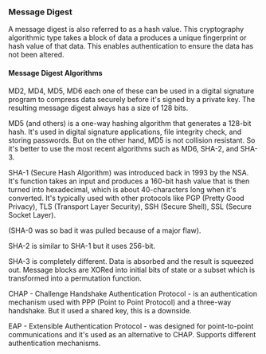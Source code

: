 ### Message Digest

A message digest is also referred to as a hash value. This cryptography algorithmic type takes a block of data a produces a unique fingerprint or hash value of that data. This enables authentication to ensure the data has not been altered.

#### Message Digest Algorithms

MD2, MD4, MD5, MD6 each one of these can be used in a digital signature program to compress data securely before it's signed by a private key. The resulting message digest always has a size of 128 bits.

MD5 (and others) is a one-way hashing algorithm that generates a 128-bit hash. It's used in digital signature applications, file integrity check, and storing passwords. But on the other hand, MD5 is not collision resistant. So it's better to use the most recent algorithms such as MD6, SHA-2, and SHA-3.

SHA-1 (Secure Hash Algorithm) was introduced back in 1993 by the NSA. It's function takes an input and produces a 160-bit hash value that is then turned into hexadecimal, which is about 40-characters long when it's converted. It's typically used with other protocols like PGP (Pretty Good Privacy), TLS (Transport Layer Security), SSH (Secure Shell), SSL (Secure Socket Layer).

(SHA-0 was so bad it was pulled because of a major flaw).

SHA-2 is similar to SHA-1 but it uses 256-bit.

SHA-3 is completely different. Data is absorbed and the result is squeezed out. Message blocks are XORed into initial bits of state or a subset which is transformed into a permutation function.

CHAP - Challenge Handshake Authentication Protocol - is an authentication mechanism used with PPP (Point to Point Protocol) and a three-way handshake. But it used a shared key, this is a downside.

EAP - Extensible Authentication Protocol - was designed for point-to-point communications and it's used as an alternative to CHAP. Supports different authentication mechanisms.